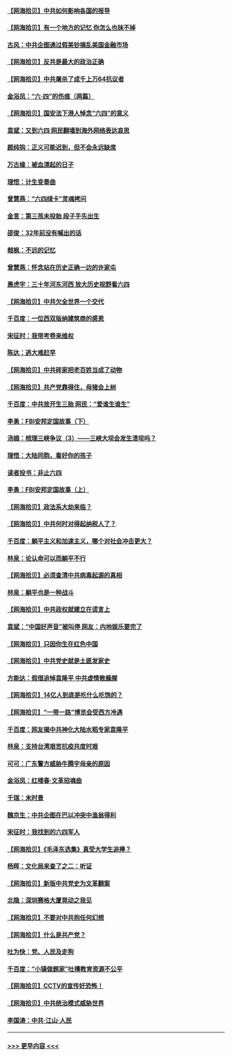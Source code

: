 #### [【网海拾贝】中共如何影响各国的报导](../pages/nsc993/n13012599.md?t=06102351) 
#### [【网海拾贝】有一个地方的记忆 你怎么也抹不掉](../pages/nsc993/n13009802.md?t=06102351) 
#### [古风：中共企图通过假美钞搞乱美国金融市场](../pages/nsc993/n13009626.md?t=06102351) 
#### [【网海拾贝】反共是最大的政治正确](../pages/nsc993/n13007051.md?t=06102351) 
#### [【网海拾贝】中共屠杀了成千上万64抗议者](../pages/nsc993/n13002713.md?t=06102351) 
#### [金浴凤：“六·四”的伤痕（两篇）](../pages/nsc993/n13001719.md?t=06102351) 
#### [【网海拾贝】国安法下港人悼念“六四”的意义](../pages/nsc993/n13001039.md?t=06102351) 
#### [袁斌：又到六四 网民翻墙到海外网络表达哀思](../pages/nsc993/n13000995.md?t=06102351) 
#### [颜纯钩：正义可能迟到，但不会永远缺席](../pages/nsc993/n13000920.md?t=06102351) 
#### [万古缘：被血漂起的日子](../pages/nsc993/n13000914.md?t=06102351) 
#### [理悟：计生变奏曲](../pages/nsc993/n13000414.md?t=06102351) 
#### [曾慧燕：“六四绿卡”灵魂拷问](../pages/nsc993/n13000277.md?t=06102351) 
#### [金言：第三孩未投胎 段子手先出生](../pages/nsc993/n13000215.md?t=06102351) 
#### [邵俊：32年前没有喊出的话](../pages/nsc993/n13000181.md?t=06102351) 
#### [戟枫：不远的记忆](../pages/nsc993/n13000121.md?t=06102351) 
#### [曾慧燕：怀念站在历史正确一边的许家屯](../pages/nsc993/n13000073.md?t=06102351) 
#### [惠虎宇：三十年河东河西 放大历史视野看六四](../pages/nsc993/n13000018.md?t=06102351) 
#### [【网海拾贝】中共欠全世界一个交代](../pages/nsc993/n12998706.md?t=06102351) 
#### [千百度：一位西双版纳建筑商的感恩](../pages/nsc993/n12998487.md?t=06102351) 
#### [宋征时：我带考卷来维权](../pages/nsc993/n12994088.md?t=06102351) 
#### [陈达：逃大难赶早](../pages/nsc993/n12993569.md?t=06102351) 
#### [【网海拾贝】中共砖家把老百姓当成了动物](../pages/nsc993/n12993483.md?t=06102351) 
#### [【网海拾贝】共产党靠得住，母猪会上树](../pages/nsc993/n12990730.md?t=06102351) 
#### [千百度：中共放开生三胎 网民：“爱谁生谁生”](../pages/nsc993/n12990644.md?t=06102351) 
#### [李勇：FBI安邦定国故事（下）](../pages/nsc993/n12987854.md?t=06102351) 
#### [汤姆：梳理三峡争议（3）——三峡大坝会发生溃坝吗？](../pages/nsc993/n12989806.md?t=06102351) 
#### [理悟：大陆同胞，看好你的孩子](../pages/nsc993/n12989778.md?t=06102351) 
#### [读者投书：非止六四](../pages/nsc993/n12989673.md?t=06102351) 
#### [李勇：FBI安邦定国故事（上）](../pages/nsc993/n12987749.md?t=06102351) 
#### [【网海拾贝】政法系大劫来临？](../pages/nsc993/n12987596.md?t=06102351) 
#### [【网海拾贝】中共何时对得起纳税人了？](../pages/nsc993/n12985578.md?t=06102351) 
#### [千百度：躺平主义和加速主义，哪个对社会冲击更大？](../pages/nsc993/n12985512.md?t=06102351) 
#### [林泉：论认命可以而躺平不行](../pages/nsc993/n12985505.md?t=06102351) 
#### [【网海拾贝】必须查清中共病毒起源的真相](../pages/nsc993/n12984276.md?t=06102351) 
#### [林泉：躺平也是一种战斗](../pages/nsc993/n12984194.md?t=06102351) 
#### [【网海拾贝】中共政权就建立在谎言上](../pages/nsc993/n12981880.md?t=06102351) 
#### [袁斌：“中国好声音”被叫停 网友：内地娱乐要完了](../pages/nsc993/n12981826.md?t=06102351) 
#### [【网海拾贝】只因你生在红色中国](../pages/nsc993/n12979096.md?t=06102351) 
#### [【网海拾贝】中共党史就是土匪发家史](../pages/nsc993/n12976478.md?t=06102351) 
#### [方能达：假借追悼袁隆平 中共虚情散臊腥](../pages/nsc993/n12976396.md?t=06102351) 
#### [【网海拾贝】14亿人到底是吃什么吃饱的？](../pages/nsc993/n12974125.md?t=06102351) 
#### [【网海拾贝】“一带一路”博览会受西方冷遇](../pages/nsc993/n12971787.md?t=06102351) 
#### [千百度：网友揭中共神化大陆水稻专家袁隆平](../pages/nsc993/n12971733.md?t=06102351) 
#### [林泉：支持台湾艰苦抗疫共度时艰](../pages/nsc993/n12971350.md?t=06102351) 
#### [可可：广东警方威胁牛腾宇母亲的原因](../pages/nsc993/n12971100.md?t=06102351) 
#### [金浴凤：红楼春·文革招魂曲](../pages/nsc993/n12970354.md?t=06102351) 
#### [千瑞：末时景](../pages/nsc993/n12970337.md?t=06102351) 
#### [魏京生：中共企图在巴以冲突中渔翁得利](../pages/nsc993/n12970286.md?t=06102351) 
#### [宋征时：我找到的六四军人](../pages/nsc993/n12970213.md?t=06102351) 
#### [【网海拾贝】《毛泽东选集》真受大学生追捧？](../pages/nsc993/n12968779.md?t=06102351) 
#### [杨晖：文化局来查了之二：听证](../pages/nsc993/n12966528.md?t=06102351) 
#### [【网海拾贝】新版中共党史为文革翻案](../pages/nsc993/n12967526.md?t=06102351) 
#### [北隐：深圳赛格大厦晃动之我见](../pages/nsc993/n12967393.md?t=06102351) 
#### [【网海拾贝】不要对中共抱任何幻想](../pages/nsc993/n12965222.md?t=06102351) 
#### [【网海拾贝】什么是共产党？](../pages/nsc993/n12962781.md?t=06102351) 
#### [吐为快：党、人民及走狗](../pages/nsc993/n12962747.md?t=06102351) 
#### [千百度：“小镇做题家”吐槽教育资源不公平](../pages/nsc993/n12962705.md?t=06102351) 
#### [【网海拾贝】CCTV的宣传好恐怖！](../pages/nsc993/n12959984.md?t=06102351) 
#### [【网海拾贝】中共统治模式威胁世界](../pages/nsc993/n12957622.md?t=06102351) 
#### [李国涛：中共‧江山‧人民](../pages/nsc993/n12957502.md?t=06102351) 

----
#### [ >>> 更早内容 <<< ](../indexes/nsc993-earlier.md)
